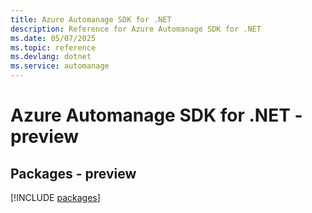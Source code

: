 ```yaml
---
title: Azure Automanage SDK for .NET
description: Reference for Azure Automanage SDK for .NET
ms.date: 05/07/2025
ms.topic: reference
ms.devlang: dotnet
ms.service: automanage
---
```

# Azure Automanage SDK for .NET - preview
## Packages - preview
[!INCLUDE [packages](automanage-index.md)]